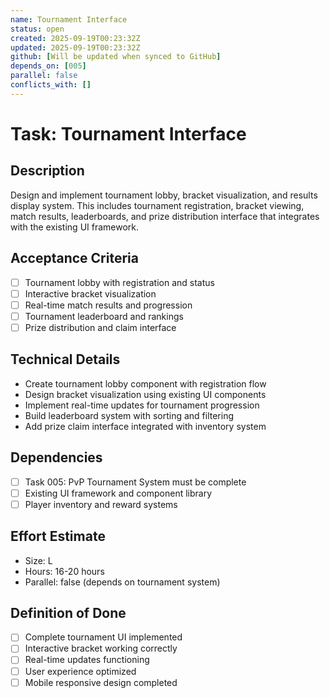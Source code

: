 ```yaml
---
name: Tournament Interface
status: open
created: 2025-09-19T00:23:32Z
updated: 2025-09-19T00:23:32Z
github: [Will be updated when synced to GitHub]
depends_on: [005]
parallel: false
conflicts_with: []
---
```


# Task: Tournament Interface

## Description
Design and implement tournament lobby, bracket visualization, and results display system. This includes tournament registration, bracket viewing, match results, leaderboards, and prize distribution interface that integrates with the existing UI framework.

## Acceptance Criteria
- [ ] Tournament lobby with registration and status
- [ ] Interactive bracket visualization
- [ ] Real-time match results and progression
- [ ] Tournament leaderboard and rankings
- [ ] Prize distribution and claim interface

## Technical Details
- Create tournament lobby component with registration flow
- Design bracket visualization using existing UI components
- Implement real-time updates for tournament progression
- Build leaderboard system with sorting and filtering
- Add prize claim interface integrated with inventory system

## Dependencies
- [ ] Task 005: PvP Tournament System must be complete
- [ ] Existing UI framework and component library
- [ ] Player inventory and reward systems

## Effort Estimate
- Size: L
- Hours: 16-20 hours
- Parallel: false (depends on tournament system)

## Definition of Done
- [ ] Complete tournament UI implemented
- [ ] Interactive bracket working correctly
- [ ] Real-time updates functioning
- [ ] User experience optimized
- [ ] Mobile responsive design completed